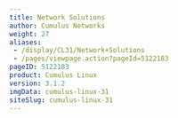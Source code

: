 ```yaml
---
title: Network Solutions
author: Cumulus Networks
weight: 27
aliases:
 - /display/CL31/Network+Solutions
 - /pages/viewpage.action?pageId=5122183
pageID: 5122183
product: Cumulus Linux
version: 3.1.2
imgData: cumulus-linux-31
siteSlug: cumulus-linux-31
---
```


